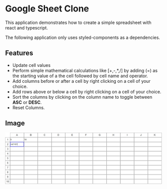 
# Google Sheet Clone

This application demonstrates how to create a simple spreadsheet with react and typescript.

The following application only uses styled-components as a dependencies.




## Features

* Update cell values
* Perform simple mathematical calculations like [+,-,*,/] by adding (=) as the starting value of a the cell followed by cell name and operator.
* Add columns before or after a cell by right clicking on a cell of your choice.
* Add rows above or below a cell by right clicking on a cell of your choice.
* Sort the columns by clicking on the column name to toggle between **ASC** or **DESC**.
* Reset Columns.


## Image

![what it looks like](https://github.com/ckmonish2000/google-sheet-clone/blob/master/asset/sheet1.jpg?raw=true)